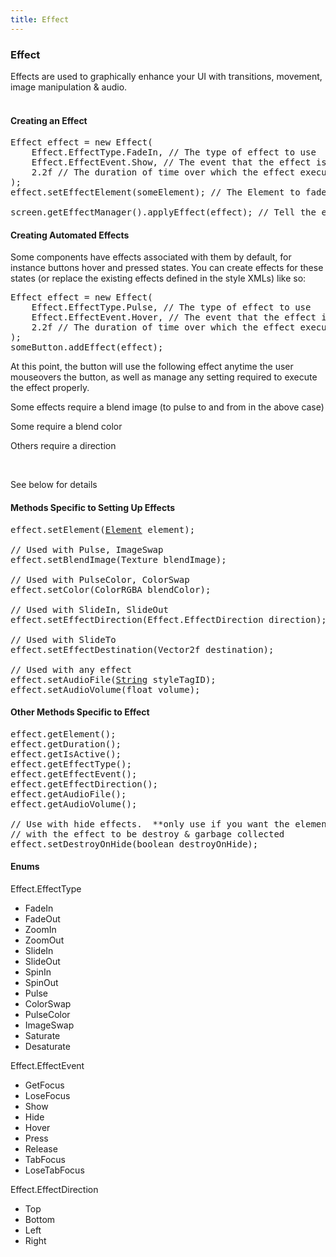 ```yaml
---
title: Effect
---
```

<h3 class="sectionedit1" id="effect">Effect</h3>
<div class="level3">

<p>
Effects are used to graphically enhance your UI with transitions, movement, image manipulation &amp; audio.<br />

<br />

</p>

</div>

<h4 id="creating_an_effect">Creating an Effect</h4>
<div class="level4">
<pre class="code java">Effect effect <span class="sy0">=</span> <span class="kw1">new</span> Effect<span class="br0">(</span>
    Effect.<span class="me1">EffectType</span>.<span class="me1">FadeIn</span>, <span class="co1">// The type of effect to use</span>
    Effect.<span class="me1">EffectEvent</span>.<span class="me1">Show</span>, <span class="co1">// The event that the effect is associated with</span>
    2.2f <span class="co1">// The duration of time over which the effect executes (2.2 seconds)</span>
<span class="br0">)</span><span class="sy0">;</span>
effect.<span class="me1">setEffectElement</span><span class="br0">(</span>someElement<span class="br0">)</span><span class="sy0">;</span> <span class="co1">// The Element to fade into the screen</span>
 
screen.<span class="me1">getEffectManager</span><span class="br0">(</span><span class="br0">)</span>.<span class="me1">applyEffect</span><span class="br0">(</span>effect<span class="br0">)</span><span class="sy0">;</span> <span class="co1">// Tell the effect manager to execute</span></pre>

</div>

<h4 id="creating_automated_effects">Creating Automated Effects</h4>
<div class="level4">

<p>
Some components have effects associated with them by default, for instance buttons hover and pressed states.  You can create effects for these states (or replace the existing effects defined in the style XMLs) like so:
</p>
<pre class="code java">Effect effect <span class="sy0">=</span> <span class="kw1">new</span> Effect<span class="br0">(</span>
    Effect.<span class="me1">EffectType</span>.<span class="me1">Pulse</span>, <span class="co1">// The type of effect to use</span>
    Effect.<span class="me1">EffectEvent</span>.<span class="me1">Hover</span>, <span class="co1">// The event that the effect is associated with</span>
    2.2f <span class="co1">// The duration of time over which the effect executes (2.2 seconds)</span>
<span class="br0">)</span><span class="sy0">;</span>
someButton.<span class="me1">addEffect</span><span class="br0">(</span>effect<span class="br0">)</span><span class="sy0">;</span></pre>

<p>
At this point, the button will use the following effect anytime the user mouseovers the button, as well as manage any setting required to execute the effect properly.<br />

</p>

<p>
</p><p></p><div class="noteclassic">Some effects require a blend image (to pulse to and from in the above case)<br />

Some require a blend  color<br />

Others require a direction<br />

<br />

See below for details
</div>


</div>

<h4 id="methods_specific_to_setting_up_effects">Methods Specific to Setting Up Effects</h4>
<div class="level4">
<pre class="code java">effect.<span class="me1">setElement</span><span class="br0">(</span><a href="http://www.google.com/search?hl=en&amp;q=allinurl%3Adocs.oracle.com+javase+docs+api+element"><span class="kw3">Element</span></a> element<span class="br0">)</span><span class="sy0">;</span>
 
<span class="co1">// Used with Pulse, ImageSwap</span>
effect.<span class="me1">setBlendImage</span><span class="br0">(</span>Texture blendImage<span class="br0">)</span><span class="sy0">;</span>
 
<span class="co1">// Used with PulseColor, ColorSwap</span>
effect.<span class="me1">setColor</span><span class="br0">(</span>ColorRGBA blendColor<span class="br0">)</span><span class="sy0">;</span>
 
<span class="co1">// Used with SlideIn, SlideOut</span>
effect.<span class="me1">setEffectDirection</span><span class="br0">(</span>Effect.<span class="me1">EffectDirection</span> direction<span class="br0">)</span><span class="sy0">;</span>
 
<span class="co1">// Used with SlideTo</span>
effect.<span class="me1">setEffectDestination</span><span class="br0">(</span>Vector2f destination<span class="br0">)</span><span class="sy0">;</span>
 
<span class="co1">// Used with any effect</span>
effect.<span class="me1">setAudioFile</span><span class="br0">(</span><a href="http://www.google.com/search?hl=en&amp;q=allinurl%3Adocs.oracle.com+javase+docs+api+string"><span class="kw3">String</span></a> styleTagID<span class="br0">)</span><span class="sy0">;</span>
effect.<span class="me1">setAudioVolume</span><span class="br0">(</span><span class="kw4">float</span> volume<span class="br0">)</span><span class="sy0">;</span></pre>

</div>

<h4 id="other_methods_specific_to_effect">Other Methods Specific to Effect</h4>
<div class="level4">
<pre class="code java">effect.<span class="me1">getElement</span><span class="br0">(</span><span class="br0">)</span><span class="sy0">;</span>
effect.<span class="me1">getDuration</span><span class="br0">(</span><span class="br0">)</span><span class="sy0">;</span>
effect.<span class="me1">getIsActive</span><span class="br0">(</span><span class="br0">)</span><span class="sy0">;</span>
effect.<span class="me1">getEffectType</span><span class="br0">(</span><span class="br0">)</span><span class="sy0">;</span>
effect.<span class="me1">getEffectEvent</span><span class="br0">(</span><span class="br0">)</span><span class="sy0">;</span>
effect.<span class="me1">getEffectDirection</span><span class="br0">(</span><span class="br0">)</span><span class="sy0">;</span>
effect.<span class="me1">getAudioFile</span><span class="br0">(</span><span class="br0">)</span><span class="sy0">;</span>
effect.<span class="me1">getAudioVolume</span><span class="br0">(</span><span class="br0">)</span><span class="sy0">;</span>
 
<span class="co1">// Use with hide effects.  **only use if you want the element associated </span>
<span class="co1">// with the effect to be destroy &amp; garbage collected</span>
effect.<span class="me1">setDestroyOnHide</span><span class="br0">(</span><span class="kw4">boolean</span> destroyOnHide<span class="br0">)</span><span class="sy0">;</span></pre>

</div>

<h4 id="enums">Enums</h4>
<div class="level4">

<p>
Effect.EffectType
</p>
<ul>
<li class="level1"><div class="li"> FadeIn</div>
</li>
<li class="level1"><div class="li"> FadeOut</div>
</li>
<li class="level1"><div class="li"> ZoomIn</div>
</li>
<li class="level1"><div class="li"> ZoomOut</div>
</li>
<li class="level1"><div class="li"> SlideIn</div>
</li>
<li class="level1"><div class="li"> SlideOut</div>
</li>
<li class="level1"><div class="li"> SpinIn</div>
</li>
<li class="level1"><div class="li"> SpinOut</div>
</li>
<li class="level1"><div class="li"> Pulse</div>
</li>
<li class="level1"><div class="li"> ColorSwap</div>
</li>
<li class="level1"><div class="li"> PulseColor</div>
</li>
<li class="level1"><div class="li"> ImageSwap</div>
</li>
<li class="level1"><div class="li"> Saturate</div>
</li>
<li class="level1"><div class="li"> Desaturate</div>
</li>
</ul>

<p>
Effect.EffectEvent
</p>
<ul>
<li class="level1"><div class="li"> GetFocus</div>
</li>
<li class="level1"><div class="li"> LoseFocus</div>
</li>
<li class="level1"><div class="li"> Show</div>
</li>
<li class="level1"><div class="li"> Hide</div>
</li>
<li class="level1"><div class="li"> Hover</div>
</li>
<li class="level1"><div class="li"> Press</div>
</li>
<li class="level1"><div class="li"> Release</div>
</li>
<li class="level1"><div class="li"> TabFocus</div>
</li>
<li class="level1"><div class="li"> LoseTabFocus</div>
</li>
</ul>

<p>
Effect.EffectDirection
</p>
<ul>
<li class="level1"><div class="li"> Top</div>
</li>
<li class="level1"><div class="li"> Bottom</div>
</li>
<li class="level1"><div class="li"> Left</div>
</li>
<li class="level1"><div class="li"> Right</div>
</li>
</ul>

</div>
